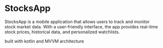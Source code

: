 # StocksApp

StocksApp is a mobile application that allows users to track and monitor stock market data. With a user-friendly interface, the app provides real-time stock prices, historical data, and personalized watchlists.

built with kotlin and MVVM architecture